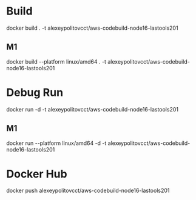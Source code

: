 # Build

docker build . -t alexeypolitovcct/aws-codebuild-node16-lastools201

## M1

docker build --platform linux/amd64 . -t alexeypolitovcct/aws-codebuild-node16-lastools201


# Debug Run

docker run -d -t alexeypolitovcct/aws-codebuild-node16-lastools201

## M1

docker run --platform linux/amd64 -d -t alexeypolitovcct/aws-codebuild-node16-lastools201


# Docker Hub

docker push alexeypolitovcct/aws-codebuild-node16-lastools201